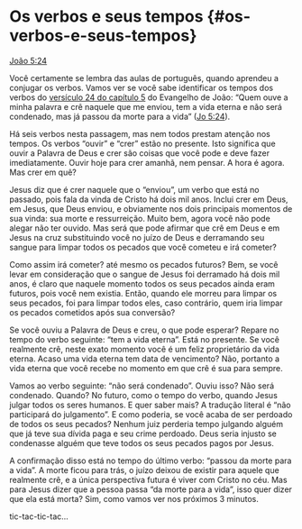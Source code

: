 # Os verbos e seus tempos {#os-verbos-e-seus-tempos}

[João 5:24](http://bibliaonline.com.br/acf/jo/5/24)

Você certamente se lembra das aulas de português, quando aprendeu a conjugar os verbos. Vamos ver se você sabe identificar os tempos dos verbos do [versículo 24 do capítulo 5](http://bibliaonline.com.br/acf/jo/5/24) do Evangelho de João: “Quem ouve a minha palavra e crê naquele que me enviou, tem a vida eterna e não será condenado, mas já passou da morte para a vida” ([Jo 5:24](http://bibliaonline.com.br/acf/jo/5/24)).

Há seis verbos nesta passagem, mas nem todos prestam atenção nos tempos. Os verbos “ouvir” e “crer” estão no presente. Isto significa que ouvir a Palavra de Deus e crer são coisas que você pode e deve fazer imediatamente. Ouvir hoje para crer amanhã, nem pensar. A hora é agora. Mas crer em quê?

Jesus diz que é crer naquele que o “enviou”, um verbo que está no passado, pois fala da vinda de Cristo há dois mil anos. Inclui crer em Deus, em Jesus, que Deus enviou, e obviamente nos dois principais momentos de sua vinda: sua morte e ressurreição. Muito bem, agora você não pode alegar não ter ouvido. Mas será que pode afirmar que crê em Deus e em Jesus na cruz substituindo você no juízo de Deus e derramando seu sangue para limpar todos os pecados que você cometeu e irá cometer?

Como assim irá cometer? até mesmo os pecados futuros? Bem, se você levar em consideração que o sangue de Jesus foi derramado há dois mil anos, é claro que naquele momento todos os seus pecados ainda eram futuros, pois você nem existia. Então, quando ele morreu para limpar os seus pecados, foi para limpar todos eles, caso contrário, quem iria limpar os pecados cometidos após sua conversão?

Se você ouviu a Palavra de Deus e creu, o que pode esperar? Repare no tempo do verbo seguinte: “tem a vida eterna”. Está no presente. Se você realmente crê, neste exato momento você é um feliz proprietário da vida eterna. Acaso uma vida eterna tem data de vencimento? Não, portanto a vida eterna que você recebe no momento em que crê é sua para sempre.

Vamos ao verbo seguinte: “não será condenado”. Ouviu isso? Não será condenado. Quando? No futuro, como o tempo do verbo, quando Jesus julgar todos os seres humanos. E quer saber mais? A tradução literal é “não participará do julgamento”. E como poderia, se você acaba de ser perdoado de todos os seus pecados? Nenhum juiz perderia tempo julgando alguém que já teve sua dívida paga e seu crime perdoado. Deus seria injusto se condenasse alguém que teve todos os seus pecados pagos por Jesus.

A confirmação disso está no tempo do último verbo: “passou da morte para a vida”. A morte ficou para trás, o juízo deixou de existir para aquele que realmente crê, e a única perspectiva futura é viver com Cristo no céu. Mas para Jesus dizer que a pessoa passa “da morte para a vida”, isso quer dizer que ela está morta? Sim, como vamos ver nos próximos 3 minutos.

tic-tac-tic-tac...